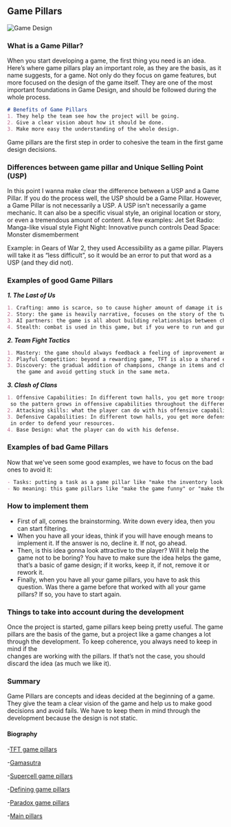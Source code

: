 ## Game Pillars

![Game Design](/images/download.png)
### What is a Game Pillar?

When you start developing a game, the first thing you need is an idea. Here’s where game pillars play an important role, as they are the basis, as it name suggests, for a game.
Not only do they focus on game features, but more focused on the design of the game itself.
They are one of the most important foundations in Game Design, and should be followed during the whole process.

```markdown
# Benefits of Game Pillars
1. They help the team see how the project will be going.
2. Give a clear vision about how it should be done.
3. Make more easy the understanding of the whole design.
```
Game pillars are the first step in order to cohesive the team in the first game design decisions.

### Differences between game pillar and Unique Selling Point (USP)
In this point I wanna make clear the difference between a USP and a Game Pillar. 
If you do the process well, the USP should be a Game Pillar. However, a Game Pillar is not necessarily a USP.
A USP isn't necessarily a game mechanic. It can also be a specific visual style, an original location or story, or even a tremendous amount of content. A few examples:
Jet Set Radio: Manga-like visual style
Fight Night: Innovative punch controls
Dead Space: Monster dismemberment

Example: in Gears of War 2, they used Accessibility as a game pillar. Players will take it as “less difficult”, so it would be an error to put that word as a USP (and they did not).


### Examples of good Game Pillars

 _**1. The Last of Us**_
 ```markdown
 1. Crafting: ammo is scarce, so to cause higher amount of damage it is better to use items populating the world.
 2. Story: the game is heavily narrative, focuses on the story of the two main characters.
 3. AI partners: the game is all about building relationships between characters with the AI.
 4. Stealth: combat is used in this game, but if you were to run and gun, the game would be extremely difficult.
 ```
 _**2. Team Fight Tactics**_
 ```markdown
 1. Mastery: the game should always feedback a feeling of improvement and growth, whether the 1st or 100th game.
 2. Playful Competition: beyond a rewarding game, TFT is also a shared experience, one that is competitive and challenging.
 3. Discovery: the gradual addition of champions, change in items and champions should refresh 
    the game and avoid getting stuck in the same meta.
 ```
  _**3. Clash of Clans**_
   ```markdown
 1. Offensive Capabilities: In different town halls, you get more troops and abilities, 
    so the pattern grows in offensive capabilities throughout the different levels.
 2. Attacking skills: what the player can do with his offensive capabilities, strategies, etc.
 3. Defensive Capabilities: In different town halls, you get more defenses with different skills,
    in order to defend your resources.
 4. Base Design: what the player can do with his defense. 
 ```
  
  ### Examples of bad Game Pillars
  
  Now that we've seen some good examples, we have to focus on the bad ones to avoid it:
  ```markdown
  - Tasks: putting a task as a game pillar like "make the inventory look clean" or "combat is dynamic" are not good game pillars.
  - No meaning: this game pillars like "make the game funny" or "make the combat enjoyable" are also bad game pillars.
  ```
  
  ### How to implement them
  - First of all, comes the brainstorming. Write down every idea, then you can start filtering.
  - When you have all your ideas, think if you will have enough means to implement it. If the answer is no, decline it. If not, go ahead.
  - Then, is this idea gonna look attractive to the player? Will it help the game not to be boring? You have to make sure the idea helps the game, 
    that’s a basic of game design; if it works, keep it, if not, remove it or rework it.
  - Finally, when you have all your game pillars, you have to ask this question. Was there a game before that worked with all your game pillars?
    If so, you have to start again.

  ### Things to take into account during the development
  Once the project is started, game pillars keep being pretty useful.
  The game pillars are the basis of the game, but a project like a game changes a lot through the development. To keep coherence, you always need to keep in mind if the   
  changes are working with the pillars. If that’s not the case, you should discard the idea (as much we like it).

  ### Summary
  Game Pillars are concepts and ideas decided at the beginning of a game. They give the team a clear vision of the game and help us to make good decisions and avoid fails.
  We have to keep them in mind through the development because the design is not static.
  
  #### Biography
  -[TFT game pillars](https://nexus.leagueoflegends.com/en-us/2019/06/dev-design-pillars-of-teamfight-tactics/)
  
  -[Gamasutra](https://www.gamasutra.com/blogs/MaxPears/20171012/307469/Design_Pillars__The_Core_of_Your_Game.php)
  
  -[Supercell game pillars](https://forum.supercell.com/showthread.php/1653263-The-Four-PIllars-of-Clash-Wrap-Up-Summary)
  
  -[Defining game pillars](https://80.lv/articles/defining-the-core-of-your-game-design-pillars/)
  
  -[Paradox game pillars](https://www.paradoxinteractive.com/en/game-pillars/)
  
  -[Main pillars](https://medium.com/@EightyLevel/the-main-pillars-of-game-design-57694e57cba)
  
  

 
 



